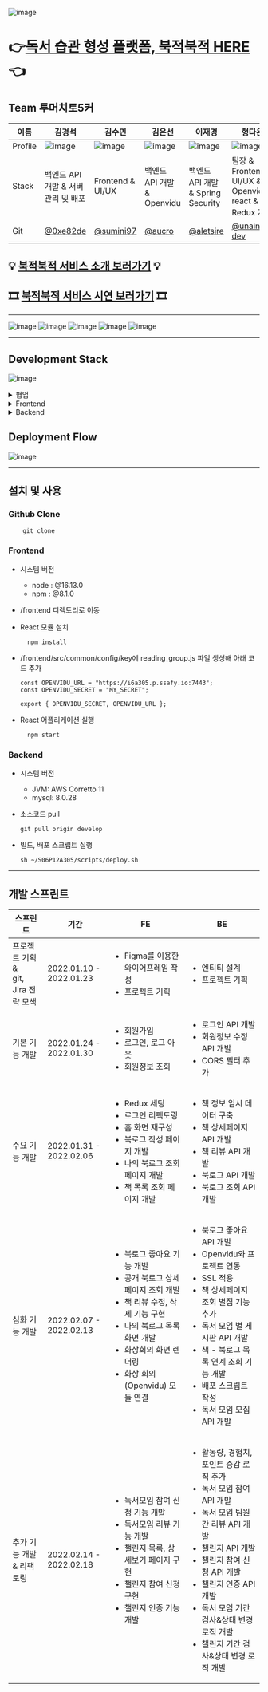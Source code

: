 ![image](https://user-images.githubusercontent.com/28949166/154533487-03a0798a-aad0-44ab-891d-0f7934eb9178.png)

# 👉[독서 습관 형성 플랫폼, 북적북적 HERE](https://i6a305.p.ssafy.io/)👈

## Team 투머치토5커

<!-- ![image](https://user-images.githubusercontent.com/28949166/154533716-08ba1ee2-21e0-417d-a338-5cc6552fcb65.png) -->

| 이름    | 김경석                                                                                                          | 김수민                                                                                                          | 김은선                                                                                                          | 이재경                                                                                                          | 형다은                                                                    | 노하윤                                                                                                          |
| ------- | --------------------------------------------------------------------------------------------------------------- | --------------------------------------------------------------------------------------------------------------- | --------------------------------------------------------------------------------------------------------------- | --------------------------------------------------------------------------------------------------------------- | ------------------------------------------------------------------------- | --------------------------------------------------------------------------------------------------------------- |
| Profile | ![image](https://user-images.githubusercontent.com/68716284/154608916-64c9f584-22e3-477e-b2f3-15ca6a13b15d.png) | ![image](https://user-images.githubusercontent.com/28949166/154539841-116c2120-c8be-4df8-acf9-d8c57fb5bdd0.png) | ![image](https://user-images.githubusercontent.com/28949166/154540246-0f8a45bf-3966-4e4b-a484-4750e41aee9f.png) | ![image](https://user-images.githubusercontent.com/28949166/154540445-ac05c003-dc6b-483a-bf05-2f0521535ea2.png) | ![image](https://user-images.githubusercontent.com/28949166/155895219-f92ab09e-1404-475e-9b47-a20ff111c52d.png) | ![image](https://user-images.githubusercontent.com/28949166/154539893-51ffe56f-57a1-4c6f-98c2-303395f8176a.png) 
| Stack   | 백엔드 API 개발 & 서버 관리 및 배포                                                                             | Frontend & UI/UX                                                                                                | 백엔드 API 개발 & Openvidu                                                                                      | 백엔드 API 개발 & Spring Security                                                                               | 팀장 & Frontend & UI/UX & Openvidu-react & Redux 개발                     | Frontend & UI/UX                                                                                                |
| Git     | [@0xe82de](https://github.com/0xe82de)                                                                                                       | [@sumini97](https://github.com/sumini97)                                                                                                       | [@aucro](https://github.com/aucro)                                                                                                       | [@aletsire](https://github.com/aletsire)                                                                                                       | [@unain-dev](https://github.com/unain-dev)                                | [@rohhy1120](https://github.com/rohhy1120)                                                                                                       |

## 💡 [북적북적 서비스 소개 보러가기](https://youtu.be/TIrq-nJfRB8) 💡
## 🎞 [북적북적 서비스 시연 보러가기](https://youtu.be/g17YJZGz8dQ) 🎞

---

![image](https://user-images.githubusercontent.com/28949166/155871243-f59a22e2-4cbb-4ad9-be1d-05dc421ab17d.png)
![image](https://user-images.githubusercontent.com/28949166/155871253-ebf876c5-8ae7-4f59-8ade-5706b6ae4d73.png)
![image](https://user-images.githubusercontent.com/28949166/155871268-c91d0b6d-180d-48bc-91f6-121b2814fe20.png)
![image](https://user-images.githubusercontent.com/28949166/155871272-e105b07b-e0b0-4400-ae95-e478277cb3de.png)
![image](https://user-images.githubusercontent.com/28949166/155871275-38d830b5-958b-4e91-af0e-5efcf13b88e3.png)

---

## Development Stack

![image](https://user-images.githubusercontent.com/28949166/155871280-905d2cd5-8a1f-46b9-b331-116f5253c2b3.png)

<details>
<summary>협업</summary>
<div markdown="1">
<ul>
<li>Jira</li>
<li>Gitlab</li>
<li>Notion</li>
<li>Slack</li>
</ul>
</div>
</details>

<details>
<summary>Frontend</summary>
<div markdown="1">       
  <ul>
  <li>React.js</li>
  <li>Styled-components</li>
  <li>Redux</li>
<li><ul>library<ul></li>
<li>axios</li>
  <li>react-modal</li>
<li>react-js-pagination</li>
<li>qs</li>
<li>openvidu-react</li>
  </ul>
</div>
</details>

<details>
<summary>Backend</summary>
<div markdown="1">       
    <ul>
  <li>Spring Boot</li>
  <li>JPA</li>
<li>Spring MVC</li>
<li>Spring Security</li>
<li>JUnit5</li>
<li>JWT</li>
<li>p6spy</li>
<li>Lombok</li>
<li>Mysql</li>
<li>EC2 Ubuntu Server</li>
<li>InjelliJ, Postman, Datagrip, Mysql workbench, Nortion, Sourcetree</li>
  </ul>
</div>
</details>

## Deployment Flow

![image](https://user-images.githubusercontent.com/28949166/155871284-14ca93ed-3930-48f2-bb65-6199033bba6e.png)

---

## 설치 및 사용

### Github Clone

```
    git clone
```

### Frontend

- 시스템 버전

  - node : @16.13.0
  - npm : @8.1.0

- /frontend 디렉토리로 이동
- React 모듈 설치
  ```
    npm install
  ```
- /frontend/src/common/config/key에 reading_group.js 파일 생성해 아래 코드 추가

  ```
  const OPENVIDU_URL = "https://i6a305.p.ssafy.io:7443";
  const OPENVIDU_SECRET = "MY_SECRET";

  export { OPENVIDU_SECRET, OPENVIDU_URL };

  ```

- React 어플리케이션 실행
  ```
    npm start
  ```

### Backend

- 시스템 버전

  - JVM: AWS Corretto 11
  - mysql: 8.0.28

- 소스코드 pull

  ```
  git pull origin develop
  ```

- 빌드, 배포 스크립트 실행

  ```
  sh ~/S06P12A305/scripts/deploy.sh
  ```

  

---

## 개발 스프린트

| 스프린트                                    | 기간                    | FE                                                                                                                                                                                                                           | BE                                                                                                                                                                                                                                                                                                                 |
| ------------------------------------------- | ----------------------- | ---------------------------------------------------------------------------------------------------------------------------------------------------------------------------------------------------------------------------- | ------------------------------------------------------------------------------------------------------------------------------------------------------------------------------------------------------------------------------------------------------------------------------------------------------------------ |
| 프로젝트 기획 <br>&<br> git, Jira 전략 모색 | 2022.01.10 - 2022.01.23 | <ul><li>Figma를 이용한 와이어프레임 작성</li><li>프로젝트 기획</li><ul>                                                                                                                                                      | <ul><li>엔티티 설계</li><li>프로젝트 기획</li><ul>                                                                                                                                                                                                                                                                 |
| 기본 기능 개발                              | 2022.01.24 - 2022.01.30 | <ul><li>회원가입</li><li>로그인, 로그 아웃</li><li>회원정보 조회</li><ul>                                                                                                                                                    | <ul><li>로그인 API 개발</li><li>회원정보 수정 API 개발</li><li>CORS 필터 추가</li><ul>                                                                                                                                                                                                                             |
| 주요 기능 개발                              | 2022.01.31 - 2022.02.06 | <ul><li>Redux 세팅</li><li>로그인 리팩토링</li><li>홈 화면 재구성</li><li>북로그 작성 페이지 개발</li><li>나의 북로그 조회 페이지 개발</li><li>책 목록 조회 페이지 개발</li><ul>                                             | <ul><li>책 정보 임시 데이터 구축</li><li>책 상세페이지 API 개발</li><li>책 리뷰 API 개발</li><li>북로그 API 개발</li><li>북로그 조회 API 개발</li><ul>                                                                                                                                                             |
| 심화 기능 개발                              | 2022.02.07 - 2022.02.13 | <ul><li>북로그 좋아요 기능 개발</li><li>공개 북로그 상세페이지 조회 개발</li><li>책 리뷰 수정, 삭제 기능 구현</li><li>나의 북로그 목록 화면 개발</li><li>화상회의 화면 렌더링</li><li>화상 회의(Openvidu) 모듈 연결</li><ul> | <ul><li>북로그 좋아요 API 개발</li><li>Openvidu와 프로젝트 연동</li><li>SSL 적용</li><li>책 상세페이지 조회 별점 기능 추가</li><li>독서 모임 별 게시판 API 개발</li><li>책 - 북로그 목록 연계 조회 기능 개발</li><li>배포 스크립트 작성</li><li>독서 모임 모집 API 개발</li><ul>                                   |
| 추가 기능 개발 & 리팩토링                   | 2022.02.14 - 2022.02.18 | <ul><li>독서모임 참여 신청 기능 개발</li><li>독서모임 리뷰 기능 개발</li><li>챌린지 목록, 상세보기 페이지 구현</li><li>챌린지 참여 신청 구현</li><li>챌린지 인증 기능 개발</li><ul>                                          | <ul><li>활동량, 경험치, 포인트 증감 로직 추가</li><li>독서 모임 참여 API 개발</li><li>독서 모임 팀원 간 리뷰 API 개발</li><li>챌린지 API 개발</li><li>챌린지 참여 신청 API 개발</li><li>챌린지 인증 API 개발</li><li>독서 모임 기간 검사&상태 변경 로직 개발</li><li>챌린지 기간 검사&상태 변경 로직 개발</li><ul> |
